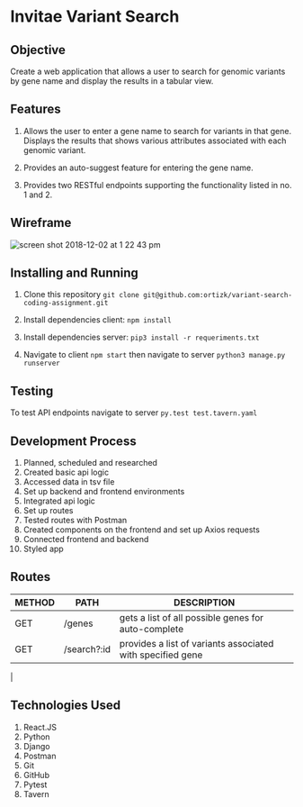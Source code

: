 # Invitae Variant Search

## Objective

Create a web application that allows a user to search for genomic variants by gene name and display the results in a tabular view.

## Features

1.  Allows the user to enter a gene name to search for variants in that gene. Displays the results that shows various attributes associated with each genomic variant.
    
2.  Provides an auto-suggest feature for entering the gene name.
    
3.  Provides two RESTful endpoints supporting the functionality listed in no. 1 and 2.


## Wireframe
![screen shot 2018-12-02 at 1 22 43 pm](https://user-images.githubusercontent.com/34222706/49347356-84c42b80-f652-11e8-884a-ee60f57aea6d.png)


## Installing and Running

1.  Clone this repository `git clone git@github.com:ortizk/variant-search-coding-assignment.git`
    
2.  Install dependencies client: `npm install`

3. Install dependencies server: `pip3 install -r requeriments.txt`
    
4.  Navigate to client `npm start` then navigate to server `python3 manage.py runserver`

## Testing

To test API endpoints navigate to server `py.test test.tavern.yaml`

## Development Process

1. Planned, scheduled and researched
2. Created basic api logic 
3. Accessed data in tsv file
4. Set up backend and frontend environments
5. Integrated api logic
6. Set up routes
7. Tested routes with Postman
8. Created components on the frontend and set up Axios requests
9. Connected frontend and backend
10. Styled app


## Routes

|METHOD                |PATH                        |DESCRIPTION                         |
|----------------|-------------------------------|-----------------------------|
|GET|/genes	            |gets a list of all possible genes for auto-complete           |
|GET         |/search?:id          |provides a list of variants associated with specified gene            |
|


## Technologies Used

1.  React.JS
2. Python
3. Django
4. Postman
5. Git
6. GitHub
7. Pytest
8. Tavern